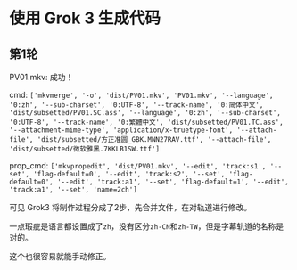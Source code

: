 # 使用 Grok 3 生成代码

## 第1轮

PV01.mkv: 成功！

cmd: `['mkvmerge', '-o', 'dist/PV01.mkv', 'PV01.mkv', '--language', '0:zh', '--sub-charset', '0:UTF-8', '--track-name', '0:简体中文', 'dist/subsetted/PV01.SC.ass', '--language', '0:zh', '--sub-charset', '0:UTF-8', '--track-name', '0:繁體中文', 'dist/subsetted/PV01.TC.ass', '--attachment-mime-type', 'application/x-truetype-font', '--attach-file', 'dist/subsetted/方正准圆_GBK.MNN27RAV.ttf', '--attach-file', 'dist/subsetted/微软雅黑.7KKLB1SW.ttf']`

prop_cmd: `['mkvpropedit', 'dist/PV01.mkv', '--edit', 'track:s1', '--set', 'flag-default=0', '--edit', 'track:s2', '--set', 'flag-default=0', '--edit', 'track:a1', '--set', 'flag-default=1', '--edit', 'track:a1', '--set', 'name=2ch']`

可见 Grok3 将制作过程分成了2步，先合并文件，在对轨道进行修改。

一点瑕疵是语言都设置成了`zh`，没有区分`zh-CN`和`zh-TW`，但是字幕轨道的名称是对的。

这个也很容易就能手动修正。
